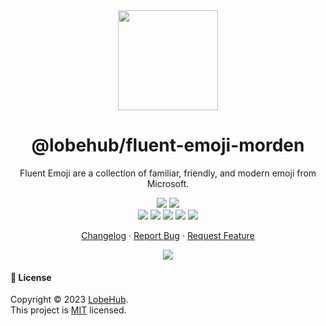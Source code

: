 <div align="center"><a name="readme-top"></a>

<img height="160" src="https://registry.npmmirror.com/@lobehub/assets-logo/1.0.0/files/assets/logo-3d.webp">

<h1>@lobehub/fluent-emoji-morden</h1>

Fluent Emoji are a collection of familiar, friendly, and modern emoji from Microsoft.

[![][npm-release-shield]][npm-release-link]
[![][github-releasedate-shield]][github-releasedate-link]<br/>
[![][github-contributors-shield]][github-contributors-link]
[![][github-forks-shield]][github-forks-link]
[![][github-stars-shield]][github-stars-link]
[![][github-issues-shield]][github-issues-link]
[![][github-license-shield]][github-license-link]

[Changelog](./CHANGELOG.md) · [Report Bug][github-issues-link] · [Request Feature][github-issues-link]

![](https://raw.githubusercontent.com/andreasbm/readme/master/assets/lines/rainbow.png)

</div>

#### 📝 License

Copyright © 2023 [LobeHub][profile-url]. <br />
This project is [MIT](./LICENSE) licensed.

[github-contributors-link]: https://github.com/lobehub/fluent-emoji/graphs/contributors
[github-contributors-shield]: https://img.shields.io/github/contributors/lobehub/fluent-emoji?color=c4f042&labelColor=black&style=flat-square
[github-forks-link]: https://github.com/lobehub/fluent-emoji/network/members
[github-forks-shield]: https://img.shields.io/github/forks/lobehub/fluent-emoji?color=8ae8ff&labelColor=black&style=flat-square
[github-issues-link]: https://github.com/lobehub/fluent-emoji/issues
[github-issues-shield]: https://img.shields.io/github/issues/lobehub/fluent-emoji?color=ff80eb&labelColor=black&style=flat-square
[github-license-link]: https://github.com/lobehub/fluent-emoji/blob/master/LICENSE
[github-license-shield]: https://img.shields.io/github/license/lobehub/fluent-emoji?color=white&labelColor=black&style=flat-square
[github-releasedate-link]: https://github.com/lobehub/fluent-emoji/releases
[github-releasedate-shield]: https://img.shields.io/github/release-date/lobehub/fluent-emoji?labelColor=black&style=flat-square
[github-stars-link]: https://github.com/lobehub/fluent-emoji/network/stargazers
[github-stars-shield]: https://img.shields.io/github/stars/lobehub/fluent-emoji?color=ffcb47&labelColor=black&style=flat-square
[npm-release-link]: https://www.npmjs.com/package/@lobehub/fluent-emoji-morden
[npm-release-shield]: https://img.shields.io/npm/v/@lobehub/fluent-emoji-morden?color=369eff&labelColor=black&logo=npm&logoColor=white&style=flat-square
[profile-url]: https://github.com/lobehub
